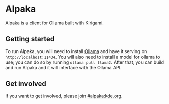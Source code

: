 <!--
SPDX-FileCopyrightText: 2023 Loren Burkholder <computersemiexpert@outlook.com>

SPDX-License-Identifier: CC0-1.0
-->

# Alpaka

Alpaka is a client for Ollama built with Kirigami.

## Getting started

To run Alpaka, you will need to install [Ollama](https://ollama.ai) and have it serving on `http://localhost:11434`. You will also need to install a model for ollama to use; you can do so by running `ollama pull llama2`. After that, you can build and run Alpaka and it will interface with the Ollama API.

## Get involved

If you want to get involved, please join [#alpaka:kde.org](https://go.kde.org/matrix/#/#alpaka:kde.org).
